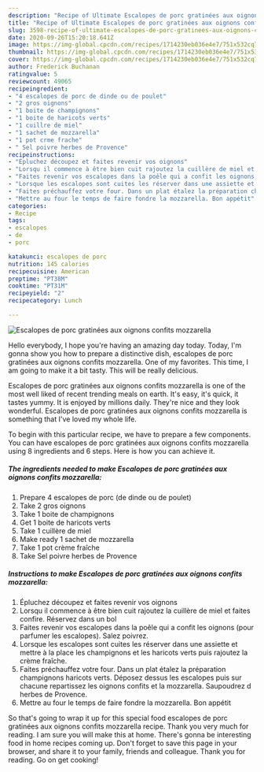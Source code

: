 ```yaml
---
description: "Recipe of Ultimate Escalopes de porc gratinées aux oignons confits mozzarella"
title: "Recipe of Ultimate Escalopes de porc gratinées aux oignons confits mozzarella"
slug: 3598-recipe-of-ultimate-escalopes-de-porc-gratinees-aux-oignons-confits-mozzarella
date: 2020-09-26T15:20:18.641Z
image: https://img-global.cpcdn.com/recipes/1714230eb036e4e7/751x532cq70/escalopes-de-porc-gratinees-aux-oignons-confits-mozzarella-photo-principale-de-la-recette.jpg
thumbnail: https://img-global.cpcdn.com/recipes/1714230eb036e4e7/751x532cq70/escalopes-de-porc-gratinees-aux-oignons-confits-mozzarella-photo-principale-de-la-recette.jpg
cover: https://img-global.cpcdn.com/recipes/1714230eb036e4e7/751x532cq70/escalopes-de-porc-gratinees-aux-oignons-confits-mozzarella-photo-principale-de-la-recette.jpg
author: Frederick Buchanan
ratingvalue: 5
reviewcount: 49065
recipeingredient:
- "4 escalopes de porc de dinde ou de poulet"
- "2 gros oignons"
- "1 boite de champignons"
- "1 boite de haricots verts"
- "1 cuillre de miel"
- "1 sachet de mozzarella"
- "1 pot crme frache"
- " Sel poivre herbes de Provence"
recipeinstructions:
- "Épluchez découpez et faites revenir vos oignons"
- "Lorsqu il commence à être bien cuit rajoutez la cuillère de miel et faites confire. Réservez dans un bol"
- "Faites revenir vos escalopes dans la poêle qui a confit les oignons (pour parfumer les escalopes). Salez poivrez."
- "Lorsque les escalopes sont cuites les réserver dans une assiette et mettre à la place les champignons et les haricots verts puis rajoutez la crème fraîche."
- "Faites préchauffez votre four. Dans un plat étalez la préparation champignons haricots verts. Déposez dessus les escalopes puis sur chacune repartissez les oignons confits et la mozzarella. Saupoudrez d herbes de Provence."
- "Mettre au four le temps de faire fondre la mozzarella. Bon appétit"
categories:
- Recipe
tags:
- escalopes
- de
- porc

katakunci: escalopes de porc 
nutrition: 145 calories
recipecuisine: American
preptime: "PT38M"
cooktime: "PT31M"
recipeyield: "2"
recipecategory: Lunch

---
```



![Escalopes de porc gratinées aux oignons confits mozzarella](https://img-global.cpcdn.com/recipes/1714230eb036e4e7/751x532cq70/escalopes-de-porc-gratinees-aux-oignons-confits-mozzarella-photo-principale-de-la-recette.jpg)

Hello everybody, I hope you're having an amazing day today. Today, I'm gonna show you how to prepare a distinctive dish, escalopes de porc gratinées aux oignons confits mozzarella. One of my favorites. This time, I am going to make it a bit tasty. This will be really delicious.

Escalopes de porc gratinées aux oignons confits mozzarella is one of the most well liked of recent trending meals on earth. It's easy, it's quick, it tastes yummy. It is enjoyed by millions daily. They're nice and they look wonderful. Escalopes de porc gratinées aux oignons confits mozzarella is something that I've loved my whole life.




To begin with this particular recipe, we have to prepare a few components. You can have escalopes de porc gratinées aux oignons confits mozzarella using 8 ingredients and 6 steps. Here is how you can achieve it.

<!--inarticleads1-->

##### The ingredients needed to make Escalopes de porc gratinées aux oignons confits mozzarella:

1. Prepare 4 escalopes de porc (de dinde ou de poulet)
1. Take 2 gros oignons
1. Take 1 boite de champignons
1. Get 1 boite de haricots verts
1. Take 1 cuillère de miel
1. Make ready 1 sachet de mozzarella
1. Take 1 pot crème fraîche
1. Take  Sel poivre herbes de Provence




<!--inarticleads2-->

##### Instructions to make Escalopes de porc gratinées aux oignons confits mozzarella:

1. Épluchez découpez et faites revenir vos oignons
1. Lorsqu il commence à être bien cuit rajoutez la cuillère de miel et faites confire. Réservez dans un bol
1. Faites revenir vos escalopes dans la poêle qui a confit les oignons (pour parfumer les escalopes). Salez poivrez.
1. Lorsque les escalopes sont cuites les réserver dans une assiette et mettre à la place les champignons et les haricots verts puis rajoutez la crème fraîche.
1. Faites préchauffez votre four. Dans un plat étalez la préparation champignons haricots verts. Déposez dessus les escalopes puis sur chacune repartissez les oignons confits et la mozzarella. Saupoudrez d herbes de Provence.
1. Mettre au four le temps de faire fondre la mozzarella. Bon appétit




So that's going to wrap it up for this special food escalopes de porc gratinées aux oignons confits mozzarella recipe. Thank you very much for reading. I am sure you will make this at home. There's gonna be interesting food in home recipes coming up. Don't forget to save this page in your browser, and share it to your family, friends and colleague. Thank you for reading. Go on get cooking!
